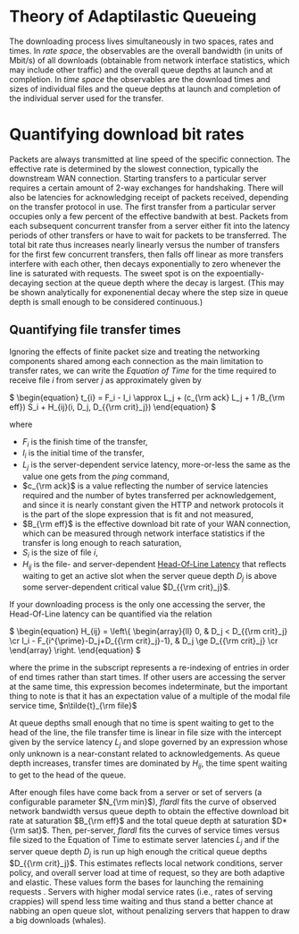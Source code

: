 # Theory of Adaptilastic Queueing

The downloading process lives simultaneously in two spaces,
rates and times. In _rate space_, the observables are the
overall bandwidth (in units of Mbit/s) of all downloads
(obtainable from network interface statistics, which may
include other traffic) and the overall queue depths at launch
and at completion. In _time space_ the observables are the
download times and sizes of individual files and the
queue depths at launch and completion of the individual
server used for the transfer.

# Quantifying download bit rates

Packets are always transmitted at line speed of the specific
connection. The effective rate is determined by the slowest
connection, typically the downstream WAN connection. Starting
transfers to a particular server requires a certain amount of
2-way exchanges for handshaking. There will also be latencies
for acknowledging receipt of packets received, depending on
the transfer protocol in use. The first transfer from a
particular server occupies only a few percent of the effective
bandwith at best. Packets from each subsequent concurrent
transfer from a server either fit into the latency periods
of other transfers or have to wait for packets to be transferred.
The total bit rate thus increases nearly linearly versus
the number of transfers for the first few concurrent transfers,
then falls off linear as more transfers interfere with each
other, then decays exponentially to zero whenever the line is
saturated with requests. The sweet spot is on the
expoentially-decaying section at the queue depth where
the decay is largest. (This may be shown analytically for
exponenential decay where the step size in queue depth
is small enough to be considered continuous.)

## Quantifying file transfer times

Ignoring the effects of finite packet size and treating the
networking components shared among each connection as the main
limitation to transfer rates, we can write the _Equation of Time_
for the time required to receive file $i$ from server $j$ as
approximately given by

$`
   \begin{equation}
     t_{i} = F_i - I_i \approx L_j +
        (c_{\rm ack} L_j + 1 /B_{\rm eff}) S_i +
        H_{ij}(i, D_j, D_{{\rm crit}_j})
   \end{equation}
`$

where

- $F_i$ is the finish time of the transfer,
- $I_i$ is the initial time of the transfer,
- $L_j$ is the server-dependent service latency, more-or-less
  the same as the value one gets from the _ping_ command,
- $c_{\rm ack}$ is a value reflecting the number of service latencies
  required and the number of bytes transferred per acknowledgement,
  and since it is nearly constant given the HTTP and network protocols it
  is the part of the slope expression that is fit and not measured,
- $B_{\rm eff}$ is the effective download bit rate of your WAN connection,
  which can be measured through network interface statistics if the
  transfer is long enough to reach saturation,
- $S_i$ is the size of file $i$,
- $H_{ij}$ is the file- and server-dependent
  [Head-Of-Line Latency](https://en.wikipedia.org/wiki/Head-of-line_blocking)
  that reflects waiting to get an active slot when the
  server queue depth $D_j$ is above some server-dependent
  critical value $D_{{\rm crit}_j}$.

If your downloading process is the only one accessing the server,
the Head-Of-Line latency can be quantified via the relation

$`
   \begin{equation}
     H_{ij} =
       \left\{ \begin{array}{ll}
          0, & D_j < D_{{\rm crit}_j} \cr
          I_i - F_{i^{\prime}-D_j+D_{{\rm crit}_j}-1},
           & D_j \ge D_{{\rm crit}_j} \cr
       \end{array} \right.
   \end{equation}
`$

where the prime in the subscript represents a re-indexing of
entries in order of end times rather than start times. If
other users are accessing the server at the same time, this
expression becomes indeterminate, but the important thing
to note is that it has an expectation value of a multiple
of the modal file service time, $n\tilde{t}_{\rm file}$

At queue depths small enough that no time is spent waiting to
get to the head of the line, the file transfer time is linear
in file size with the intercept given by the service
latency $L_j$ and slope governed by an expression whose only
unknown is a near-constant related to acknowledgements. As queue
depth increases, transfer times are dominated by $H_{ij}$, the
time spent waiting to get to the head of the queue.

After enough files have come back from a server or set of
servers (a configurable parameter $N_{\rm min}$), _flardl_
fits the curve of observed network bandwidth versus queue
depth to obtain the effective download bit rate at saturation
$B_{\rm eff}$ and the total queue depth at saturation
$D*{\rm sat}$. Then, per-server, _flardl_ fits the curves
of service times versus file sized to the Equation of Time
to estimate server latencies $L_j$ and if the server queue
depth $D_j$ is run up high enough the critical queue depths
$D_{{\rm crit}_j}$. This estimates reflects local
network conditions, server policy, and overall server
load at time of request, so they are both adaptive and elastic.
These values form the bases for launching the remaining requests .
Servers with higher modal service rates (i.e., rates of serving
crappies) will spend less time waiting and thus stand a better
chance at nabbing an open queue slot, without penalizing servers
that happen to draw a big downloads (whales).
